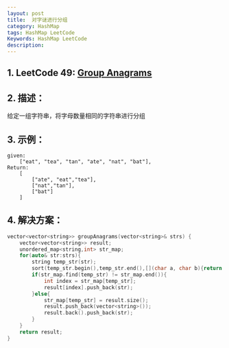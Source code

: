 ```yaml
---
layout: post
title:  对字谜进行分组
category: HashMap
tags: HashMap LeetCode
Keywords: HashMap LeetCode
description:
---
```

## 1. LeetCode 49: [Group Anagrams](https://leetcode.com/problems/group-anagrams/description/)
## 2. 描述：
给定一组字符串，将字母数量相同的字符串进行分组
## 3. 示例：
```
given: 
    ["eat", "tea", "tan", "ate", "nat", "bat"], 
Return:
    [
        ["ate", "eat","tea"],
        ["nat","tan"],
        ["bat"]
    ]
```
## 4. 解决方案：
``` c++
vector<vector<string>> groupAnagrams(vector<string>& strs) {
    vector<vector<string>> result;
    unordered_map<string,int> str_map;
    for(auto& str:strs){
        string temp_str(str);
        sort(temp_str.begin(),temp_str.end(),[](char a, char b){return a < b;});
        if(str_map.find(temp_str) != str_map.end()){
            int index = str_map[temp_str];
            result[index].push_back(str);
        }else{
            str_map[temp_str] = result.size();
            result.push_back(vector<string>());
            result.back().push_back(str);
        }
    }
    return result;
}
```